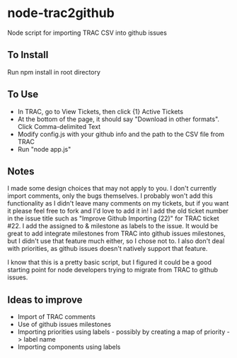 node-trac2github
================

Node script for importing TRAC CSV into github issues

To Install
-------------

Run npm install in root directory

To Use
-------------

- In TRAC, go to View Tickets, then click {1}	Active Tickets
- At the bottom of the page, it should say "Download in other formats". Click Comma-delimited Text 
- Modify config.js with your github info and the path to the CSV file from TRAC
- Run "node app.js"

Notes
-------------

I made some design choices that may not apply to you. I don't currently import comments, only the bugs themselves. I probably won't add this functionality as I didn't leave many comments on my tickets, but if you want it please feel free to fork and I'd love to add it in!
I add the old ticket number in the issue title such as "Improve Github Importing (22)" for TRAC ticket #22. I add the assigned to & milestone as labels to the issue. It would be great to add integrate milestones from TRAC into github issues milestones, but I didn't use that feature much either, so I chose not to. I also don't deal with priorities, as github issues doesn't natively support that feature.

I know that this is a pretty basic script, but I figured it could be a good starting point for node developers trying to migrate from TRAC to github issues.

Ideas to improve
-------------

- Import of TRAC comments
- Use of github issues milestones
- Importing priorities using labels - possibly by creating a map of priority -> label name
- Importing components using labels


